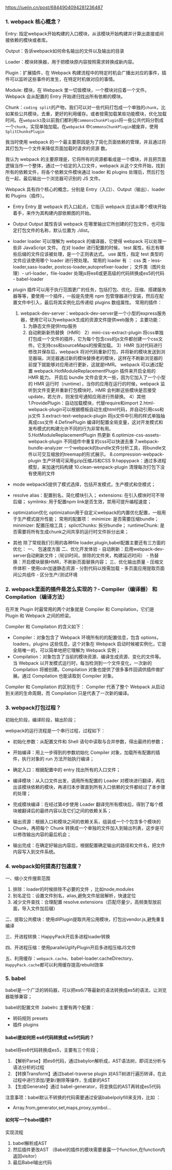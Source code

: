   https://juejin.cn/post/6844904094281236487

### 1. webpack 核心概念？

Entry: 指定webpack开始构建的入口模块，从该模块开始构建并计算出直接或间接依赖的模块或者库。

Output：告诉webpack如何命名输出的文件以及输出的目录

Loader：模块转换器，用于把模块原内容按照需求转换成新内容。

Plugin：扩展插件，在 Webpack 构建流程中的特定时机会广播出对应的事件，插件可以监听这些事件的发生，在特定时机做对应的事情。

Module: 模块，在 Webpack 里一切皆模块，一个模块对应着一个文件。Webpack 会从配置的 Entry 开始递归找出所有依赖的模块。

Chunk：`coding split`的产物，我们可以对一些代码打包成一个单独的`chunk`，比如某些公共模块，去重，更好的利用缓存。或者按需加载某些功能模块，优化加载时间。在`webpack3`及以前我们都利用`CommonsChunkPlugin`将一些公共代码分割成一个`chunk`，实现单独加载。在`webpack4` 中`CommonsChunkPlugin`被废弃，使用`SplitChunksPlugin`

我当时使用 webpack 的一个最主要原因是为了简化页面依赖的管理，并且通过将其打包为一个文件来降低页面加载时请求的资源
数。

我认为 webpack 的主要原理是，它将所有的资源都看成是一个模块，并且把页面逻辑当作一个整体，通过一个给定的入口文件，webpack 从这个文件开始，找到所有的依赖文件，将各个依赖文件模块通过 loader 和 plugins 处理后，然后打包在一起，最后输出一个浏览器可识别的 JS 文件。

Webpack 具有四个核心的概念，分别是 Entry（入口）、Output（输出）、loader 和 Plugins（插件）。

- Entry
  Entry 是 webpack 的入口起点，它指示 webpack 应该从哪个模块开始着手，来作为其构建内部依赖图的开始。

- Output
  Output 属性告诉 webpack 在哪里输出它所创建的打包文件，也可指定打包文件的名称，默认位置为 ./dist。

- loader
  loader 可以理解为 webpack 的编译器，它使得 webpack 可以处理一些非 JavaScript 文件。
    在对 loader 进行配置的时候，
      test 属性，标志有哪些后缀的文件应该被处理，是一个正则表达式。
      use 属性，指定 test 类型的文件应该使用哪个 loader 进行预处理。
    常用的 loader 有 ：
      css 类 - less-loader,sass-loader, postcss-loader,autoprefixer-loader；
      文件类（图片处理）- url-loader，file-loader
      处理js将es6或更高级的代码转换成es5的代码 - babel-loader

- plugin
插件可以用于执行范围更广的任务，包括打包、优化、压缩、搭建服务器等等，要使用一个插件，一般是先使用 npm 包管理器进行安装，然后在配置文件中引入，最后将其实例化后传递给 plugins 数组属性。
  常用的插件：
  1) webpack-dev-server：webpack-dev-server是一个小型的express服务器，使用它可以为webpack生成的资源文件提供web服务；
    主要功能：
      1. 为静态文件提供http服务
      2. 自动刷新新热替换（HMR）
  2）mini-css-extract-plugin
    将css单独打包成一个文件的插件，它为每个包含css的js文件都创建一个css文件。它支持css和sourceMaps的按需加载。
  3）HMR
    当对代码进行修改并保存后，webpack 将对代码重新打包，并将新的模块发送到浏览器端，浏览器通过新的模块替换老的模块，这样在不刷新浏览器的前提下就能够对应用进行更新，这就是HMR。
    webpack 可以通过配置 webpack.HotModuleReplacementPlugin 插件来开启全局的 HMR 能力。
    开启后 bundle 文件会变大一些，因为它加入了一个小型的 HMR 运行时（runtime），当你的应用在运行的时候，webpack 监听到文件变更并重新打包模块时，HMR 会判断这些模块是否接受 update，若允许，则发信号通知应用进行热替换。
  4）其他
    1.ProvidePlugin：自动加载模块，代替require和import
    2.html-webpack-plugin可以根据模板自动生成html代码，并自动引用css和js文件
    3.extract-text-webpack-plugin 将js文件中引用的样式单独抽离成css文件
    4.DefinePlugin 编译时配置全局变量，这对开发模式和发布模式的构建允许不同的行为非常有用。
    5.HotModuleReplacementPlugin 热更新
    6.optimize-css-assets-webpack-plugin 不同组件中重复的css可以快速去重
    7.webpack-bundle-analyzer 一个webpack的bundle文件分析工具，将bundle文件以可交互缩放的treemap的形式展示。
    8.compression-webpack-plugin 生产环境可采用gzip压缩JS和CSS
    9.happypack：通过多进程模型，来加速代码构建
    10.clean-wenpack-plugin 清理每次打包下没有使用的文件

- mode
  webpack5提供了模式选择，包括开发模式，生产模式和空模式；

- resolve
  alias：配置别名，简化模块引入；
  extensions: 在引入模块时可不带后缀；
  symlinks: 用于配置npm link是否生效，禁用可提升编程速度；

- optimization优化
  optimization用于自定义webpack的内置优化配置，一般用于生产模式提升性能；
  常用的配置项：
    minimize: 是否需要压缩bundle；
    minimizer: 配置压缩工具；
    splictChunks: 拆分bundle；
    runtimeChunk: 是否需要将所有生成chunk之间共享的运行时文件拆分出来；

- 其他
  除了常规我们引用的各种file loader,plugin,babel配置主要还有三方面的优化：
    一、 包速度方面
    二、优化开发体验
      - 自动刷新：启用webpack-dev-server自动刷新文件；（轮训时间，排除的文件夹，构建延迟时间）
      - 热替换：开启模块替换HMR，不刷新页面替换内容；
    三、优化输出质量
      - 压缩文件体积
      - 使用cdn加速静态资源
      - 分割代码以按需加载
      - 多页面应用提取页面间公共组件
      - 区分生产/测试环境

### 2. webpack里面的插件是怎么实现的？-  Compiler（编译器） 和 Compilation（编译方法）

在开发 Plugin 时最常用的两个对象就是 Compiler 和 Compilation，它们是 Plugin 和 Webpack 之间的桥梁。

Compiler 和 Compilation 的含义如下：
  - Compiler：对象包含了 Webpack 环境所有的的配置信息，包含 options，loaders，plugins 这些信息，这个对象在 Webpack 启动时候被实例化，它是全局唯一的，可以简单地把它理解为 Webpack 实例；
  - Compilation：对象包含了当前的模块资源、编译生成资源、变化的文件等。当 Webpack 以开发模式运行时，每当检测到一个文件变化，一次新的 Compilation 将被创建。Compilation 对象也提供了很多事件回调供插件做扩展。通过 Compilation 也能读取到 Compiler 对象。

Compiler 和 Compilation 的区别在于：
  Compiler 代表了整个 Webpack 从启动到关闭的生命周期，而 Compilation 只是代表了一次新的编译。

### 3. webpack打包过程？

初始化阶段，编译阶段，输出阶段；

webpack的运行流程是一个串行过程，过程如下： 

* 初始化参数：从配置文件和 Shell 语句中读取与合并参数，得出最终的参数；

* 开始编译：用上一步得到的参数初始化 Compiler 对象，加载所有配置的插件，执行对象的 run 方法开始执行编译；

* 确定入口：根据配置中的 entry 找出所有的入口文件；

* 编译模块：从入口文件出发，调用所有配置的 Loader 对模块进行翻译，再找出该模块依赖的模块，再递归本步骤直到所有入口依赖的文件都经过了本步骤的处理；

* 完成模块编译：在经过第4步使用 Loader 翻译完所有模块后，得到了每个模块被翻译后的最终内容以及它们之间的依赖关系；

* 输出资源：根据入口和模块之间的依赖关系，组装成一个个包含多个模块的 Chunk，再把每个 Chunk 转换成一个单独的文件加入到输出列表，这步是可以修改输出内容的最后机会；

* 输出完成：在确定好输出内容后，根据配置确定输出的路径和文件名，把文件内容写入到文件系统。

### 4. webpack如何提高打包速度？

一、缩小文件搜索范围

1. 排除：loader的时候排除不必要的文件 ，比如node,modules
2. 别名定位：设置文件别名，alias,避免文件层层解析，快速定位
3. 减少文件查找：合理配置 resolve.extensions（匹配尽量少，高频类型放前面，导入文件加后缀）

二、提取公共模块：使用dllPlugin提取共用公用模块，打包出vendor.js,避免重复编译

三、开进程转换：HappyPack开启多进程loader转换

四、开进程压缩：使用paralleUglifyPlugin开启多进程压缩JS文件

五、利用缓存：`webpack.cache`、babel-loader.cacheDirectory、`HappyPack.cache`都可以利用缓存提高rebuild效率
### 5. babel

babel是一个广泛的转码器，可以把es6/7等最新的语法转换成es5的语法，让浏览器能够兼容；

babel的配置文件 .babelrc 主要有两个配置：
  - 转码规则 presets
  - 插件 plugins
#### babel是如何把 es6代码转换成 es5代码的？

babel将es6代码转换成es5，主要有三个阶段；
  1. 【解析Parse】把es6代码，通过babylon解析成，AST语法树，即词法分析与语法分析的过程 
  2. 【转换Transform】通过babel-traverse plugin 对AST树进行遍历转译，在此过程中进行添加/更新/删除等操作，生成新的AST
  3. 【生成Generate】通过 babel-generator，将变换后的AST再转成es5代码

注意事项：babel默认不转换的代码需要通过安装babelpolyfill来支持，比如 ：

- Array.from,generator,set,maps,proxy,symbol...

#### 如何写一个babel插件?

实现流程
  1. babel解析成AST
  2. 然后插件更改AST （Babel的插件的模块需要暴露一个function,在function内返回visitor）
  3. 最后Babel输出代码

